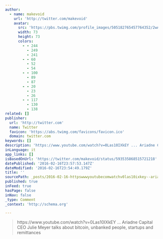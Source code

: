```yaml
---
author:
  - name: makevoid
    url: 'http://twitter.com/makevoid'
    avatar:
      src: 'https://pbs.twimg.com/profile_images/505182765457764352/2wAnUl4N_bigger.jpeg'
      width: 73
      height: 73
      colors:
        - - 244
          - 249
          - 241
        - - 60
          - 52
          - 54
        - - 100
          - 89
          - 87
        - - 20
          - 23
          - 26
        - - 117
          - 130
          - 138
related: []
publisher:
  url: 'http://twitter.com'
  name: Twitter
  favicon: 'https://abs.twimg.com/favicons/favicon.ico'
  domain: twitter.com
keywords: []
description: 'https://www.youtube.com/watch?v=0Las10IXkEY ... Ariadne Capital CEO Julie Meyer talks about bitcoin, unbanked people, startups and remittances'
inLanguage: it
app_links: []
isBasedOnUrl: 'https://twitter.com/makevoid/status/593535868515721218'
datePublished: '2016-02-16T23:57:53.147Z'
dateModified: '2016-02-16T23:54:49.179Z'
title: ''
sourcePath: _posts/2016-02-16-httpswwwyoutubecomwatchv0las10ixkey--ariadne-capi.md
published: true
inFeed: true
hasPage: false
inNav: false
_type: Comment
_context: 'http://schema.org'

---
```

> https&colon;&sol;&sol;www&period;youtube&period;com&sol;watch&quest;v&equals;0Las10IXkEY &period;&period;&period; Ariadne Capital CEO Julie Meyer talks about bitcoin&comma; unbanked people&comma; startups and remittances